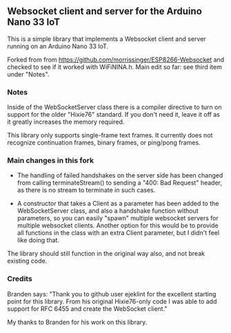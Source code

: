 ## Websocket client and server for the Arduino Nano 33 IoT

This is a simple library that implements a Websocket client and server running on an Arduino Nano 33 IoT.

Forked from from https://github.com/morrissinger/ESP8266-Websocket and checked to see if it worked with WiFiNINA.h. Main edit so far: see third item under "Notes".

### Notes
Inside of the WebSocketServer class there is a compiler directive to turn on support for the older "Hixie76" standard. If you don't need it, leave it off as it greatly increases the memory required.

This library only supports single-frame text frames. It currently does not recognize continuation frames, binary frames, or ping/pong frames.

### Main changes in this fork

- The handling of failed handshakes on the server side has been changed from calling terminateStream() to sending a "400: Bad Request" header, as there is no stream to terminate in such cases.

- A constructor that takes a Client as a parameter has been added to the WebSocketServer class, and also a handshake function without parameters, so you can easily "spawn" multiple websocket servers for multiple websocket clients. Another option for this would be to provide all functions in the class with an extra Client parameter, but I didn't feel like doing that.

The library should still function in the original way also, and not break existing code.

### Credits
Branden says: "Thank you to github user ejeklint for the excellent starting point for this library. From his original Hixie76-only code I was able to add support for RFC 6455 and create the WebSocket client."

My thanks to Branden for his work on this library.
